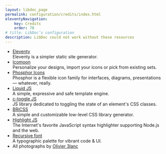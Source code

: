 ```yaml
---
layout: libdoc_page
permalink: configuration/credits/index.html
eleventyNavigation:
    key: Credits
    order: 70
# title: LibDoc’s configuration
description: LibDoc could not work without these resources
---
```

*   [Eleventy](https://www.11ty.dev/)<br>
    Eleventy is a simpler static site generator.
*   [Icomoon](https://icomoon.io)<br>
    Personalize your designs, import your icons or pick from existing sets.
*   [Phosphor Icons](https://phosphoricons.com/)<br>
    Phosphor is a flexible icon family for interfaces, diagrams, presentations — whatever, really.
*   [Liquid JS](https://liquidjs.com)<br>
    A simple, expressive and safe template engine.
*   [c-toggle JS](https://github.com/ita-design-system/c-toggle.js)<br>
    JS library dedicated to toggling the state of an element's CSS classes.
*   [BRiCSS](https://ita-design-system.github.io/bricss/)<br>
    A simple and customizable low-level CSS library generator.
*   [Highlight JS](https://highlightjs.org/)<br>
    The Internet's favorite JavaScript syntax highlighter supporting Node.js and the web.
*   [Recursive font](https://www.recursive.design/)<br>
    A typographic palette for vibrant code & UI.
*   All photographs by [Olivier 3lanc](https://github.com/olivier3lanc)